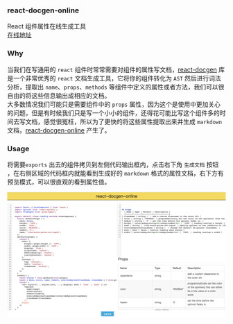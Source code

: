 ### react-docgen-online

React 组件属性在线生成工具  
[在线地址](https://phobal.github.io/react-docgen-online/)

### Why

当我们在写通用的 `react` 组件时常常需要对组件的属性写文档，[react-docgen](https://github.com/reactjs/react-docgen) 库是一个非常优秀的 `react` 文档生成工具，它将你的组件转化为 `AST` 然后进行词法分析，提取出 `name`、`props`、`methods` 等组件中定义的属性或者方法，我们可以很自由的将这些信息输出成相应的文档。  
大多数情况我们可能只是需要组件中的 `props` 属性，因为这个是使用中更加关心的问题，但是有时候我们只是写一个小小的组件，还得花可能比写这个组件多的时间去写文档，感觉很冤枉，所以为了更快的将这些属性提取出来并生成 `markdown` 文档，[react-docgen-online](https://phobal.github.io/react-docgen-online/) 产生了。  
### Usage

将需要`exports` 出去的组件拷贝到左侧代码输出框内，点击右下角 `生成文档` 按钮 ，在右侧区域的代码框内就能看到生成好的 `markdown` 格式的属性文档，右下方有预览模式，可以很直观的看到属性值。

![](./assets/screen.jpeg)